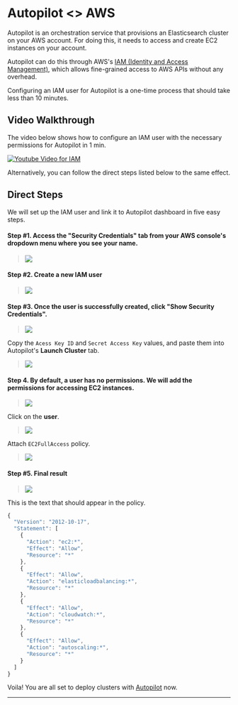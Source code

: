 # Autopilot <> AWS

Autopilot is an orchestration service that provisions an Elasticsearch cluster on your AWS account. For doing this, it needs to access and create EC2 instances on your account.

Autopilot can do this through AWS's [IAM (Identity and Access Management)](https://aws.amazon.com/iam/), which allows fine-grained access to AWS APIs without any overhead. 

Configuring an IAM user for Autopilot is a one-time process that should take less than 10 minutes.

## Video Walkthrough

The video below shows how to configure an IAM user with the necessary permissions for Autopilot in 1 min.

[![Youtube Video for IAM](https://i.imgur.com/Hdwsmld.png)](https://www.youtube.com/watch?v=ixPm1LNsOoA)

Alternatively, you can follow the direct steps listed below to the same effect.

## Direct Steps

We will set up the IAM user and link it to Autopilot dashboard in five easy steps.

#### Step #1. Access the "Security Credentials" tab from your AWS console's dropdown menu where you see your name.
> ![](http://i.imgur.com/CU8bTV3.png?1)  

#### Step #2. Create a new IAM user
> ![](https://i.imgur.com/XO2lNll.png)

#### Step #3. Once the user is successfully created, click "Show Security Credentials".
> ![](https://i.imgur.com/2bSabL8.png)

Copy the ``Acess Key ID`` and ``Secret Access Key`` values, and paste them into Autopilot's **Launch Cluster** tab.
> ![](https://i.imgur.com/cKIq3r2.png)

#### Step 4. By default, a user has no permissions. We will add the permissions for accessing EC2 instances.
> ![](https://i.imgur.com/7hspp35.png)

Click on the **user**.
> ![](https://i.imgur.com/tjr3TP4.png)

Attach ``EC2FullAccess`` policy.
> ![](https://i.imgur.com/LoNiFcN.png)

#### Step #5. Final result
> ![](https://i.imgur.com/Rzezuxz.png)

This is the text that should appear in the policy.
```js
{
  "Version": "2012-10-17",
  "Statement": [
    {
      "Action": "ec2:*",
      "Effect": "Allow",
      "Resource": "*"
    },
    {
      "Effect": "Allow",
      "Action": "elasticloadbalancing:*",
      "Resource": "*"
    },
    {
      "Effect": "Allow",
      "Action": "cloudwatch:*",
      "Resource": "*"
    },
    {
      "Effect": "Allow",
      "Action": "autoscaling:*",
      "Resource": "*"
    }
  ]
}
```

Voila! You are all set to deploy clusters with [Autopilot](https://autopilot.appbase.io/login) now.

---

